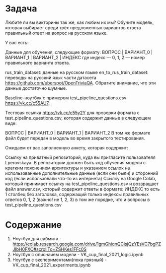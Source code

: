 
# Задача
Любите ли вы викторины так же, как любим их мы? Обучите модель, которая выбирает среди трёх предложенных вариантов ответа правильный ответ на вопрос на русском языке.

У вас есть:

Данные для обучения, следующие формату:
ВОПРОС | ВАРИАНТ_0 | ВАРИАНТ_1 | ВАРИАНТ_2 | ИНДЕКС
где индекс — 0, 1, 2 — номер правильного варианта ответа.

rus_train_dataset: данные на русском языке
en_to_rus_train_dataset: переводы на русский язык части датасета https://github.com/uberspot/OpenTriviaQA. Обратите внимание, что эти данные достаточно шумные.

Baseline-ноутбук с примером test_pipeline_questions.csv: https://vk.cc/c55AU7.

Тестовая ссылка https://vk.cc/c55y2Y для проверки формата с test_pipeline_questions.csv, которая содержит данные в следующем виде:

ВОПРОС | ВАРИАНТ_0 | ВАРИАНТ_1 | ВАРИАНТ_2 
В том же формате файл будет передан в модель во время закрытого тестирования.

Ожидаем от вас заполненную анкету, которая содержит:

Ссылку на приватный репозиторий, куда вы пригласите пользователя Lperovskaya. В репозитории должен быть код обучения модели с кратким пояснением архитектуры и указанием ссылок на использованные дополнительные данные (если они были) и сторонний код (если использовали что-то из интернета)
​Ссылку на Google Colab, который принимает ссылку на test_pipeline_questions.csv и возвращает файл answer.csv, который содержит ответы в формате:​
ИНДЕКС
то есть 1 столбец без заголовка, содержащий только индексы правильных ответов 0, 1, 2 (важно! не 1, 2, 3) в том же порядке, что и вопросы в test_pipeline_questions.csv

# Содержание
1. Ноутбук для сабмита - https://colab.research.google.com/drive/1gmGhiqnQCisjQzYEsVC7bgPZJIbH0FXO#scrollTo=ZSHKes1FFc0S
2. Ноутбук с описнаием модели - VK_cup_final_2021_logic.ipynb
3. Ноутбук с экспериментами(пока грязный) - VK_cup_final_2021_experiments.ipynb
